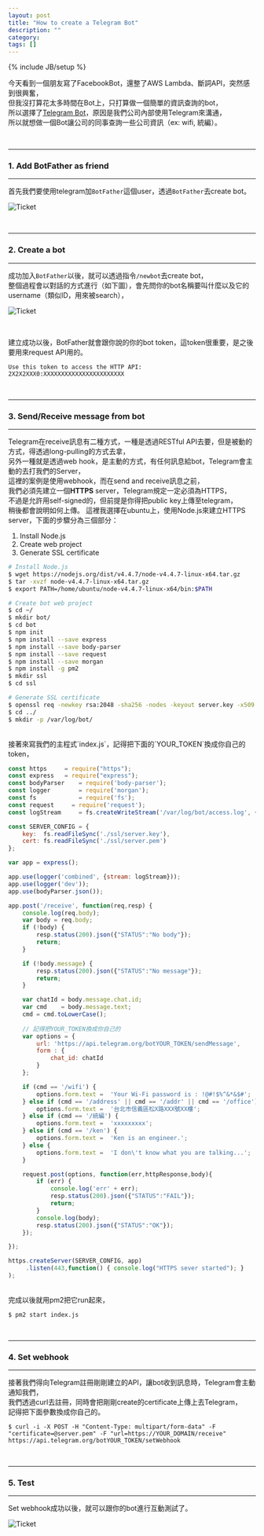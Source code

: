 ```yaml
---
layout: post
title: "How to create a Telegram Bot"
description: ""
category: 
tags: []
---
```

{% include JB/setup %}


今天看到一個朋友寫了FacebookBot，還整了AWS Lambda、斷詞API，突然感到很興奮，</br>
但我沒打算花太多時間在Bot上，只打算做一個簡單的資訊查詢的bot，</br>
所以選擇了[Telegram Bot](https://core.telegram.org/bots/api)，原因是我們公司內部使用Telegram來溝通，</br>
所以就想做一個Bot讓公司的同事查詢一些公司資訊（ex: wifi, 統編）。


</br>

---
### 1. Add BotFather as friend
---

首先我們要使用telegram加`BotFather`這個user，透過`BotFather`去create bot。

![Ticket]({{site.url}}/assets/2016-09-06-add-bot-father.png)


</br>

---
### 2. Create a bot
---

成功加入`BotFather`以後，就可以透過指令`/newbot`去create bot，</br>
整個過程會以對話的方式進行（如下圖），會先問你的bot名稱要叫什麼以及它的username（類似ID，用來被search），</br>

![Ticket]({{site.url}}/assets/2016-09-06-create-bot.png)

</br>

建立成功以後，BotFather就會跟你說的你的bot token，這token很重要，是之後要用來request API用的。

```
Use this token to access the HTTP API:
2X2X2XXX0:XXXXXXXXXXXXXXXXXXXXXXX
```

</br>

<!--more-->


---
### 3. Send/Receive message from bot
---

Telegram在receive訊息有二種方式，一種是透過RESTful API去要，但是被動的方式，得透過long-pulling的方式去拿，</br>
另外一種就是透過web hook，是主動的方式，有任何訊息給bot，Telegram會主動的去打我們的Server，</br>
這裡的案例是使用webhook，而在send and receive訊息之前，</br>
我們必須先建立一個**HTTPS** server，Telegram規定一定必須為HTTPS，</br>
不過是允許用self-signed的，但前提是你得把public key上傳至telegram，</br>
稍後都會說明如何上傳。
這裡我選擇在ubuntu上，使用Node.js來建立HTTPS server，下面的步驟分為三個部分：</br>

1. Install Node.js
2. Create web project
3. Generate SSL certificate


```bash
# Install Node.js
$ wget https://nodejs.org/dist/v4.4.7/node-v4.4.7-linux-x64.tar.gz
$ tar -xvzf node-v4.4.7-linux-x64.tar.gz
$ export PATH=/home/ubuntu/node-v4.4.7-linux-x64/bin:$PATH

# Create bot web project
$ cd ~/
$ mkdir bot/
$ cd bot
$ npm init
$ npm install --save express
$ npm install --save body-parser
$ npm install --save request
$ npm install --save morgan
$ npm install -g pm2
$ mkdir ssl
$ cd ssl

# Generate SSL certificate
$ openssl req -newkey rsa:2048 -sha256 -nodes -keyout server.key -x509 -days 3650 -out server.pem -subj "/C=TW/ST=Taipei/L=Taipei/O=None/CN=bot.kenyang.net"
$ cd ../
$ mkdir -p /var/log/bot/
```

</br>
接著來寫我們的主程式`index.js`，記得把下面的`YOUR_TOKEN`換成你自己的token，

```javascript
const https     = require("https");
const express   = require("express");
const bodyParser    = require('body-parser');
const logger        = require('morgan');
const fs            = require('fs');
const request     = require('request');
const logStream     = fs.createWriteStream('/var/log/bot/access.log', {flags: 'a'});

const SERVER_CONFIG = {
    key:  fs.readFileSync('./ssl/server.key'),
    cert: fs.readFileSync('./ssl/server.pem')
};

var app = express();

app.use(logger('combined', {stream: logStream}));
app.use(logger('dev'));
app.use(bodyParser.json());

app.post('/receive', function(req,resp) {
    console.log(req.body);
    var body = req.body;
    if (!body) {
        resp.status(200).json({"STATUS":"No body"});
        return;
    }

    if (!body.message) {
        resp.status(200).json({"STATUS":"No message"});
        return;
    }

    var chatId = body.message.chat.id;
    var cmd    = body.message.text;
    cmd = cmd.toLowerCase();
    
    // 記得把YOUR_TOKEN換成你自己的
    var options = {
        url: 'https://api.telegram.org/botYOUR_TOKEN/sendMessage',
        form : {
            chat_id: chatId
        }
    };

    if (cmd == '/wifi') {
        options.form.text =  'Your Wi-Fi password is : !@#!$%^&*&$#';
    } else if (cmd == '/address' || cmd == '/addr' || cmd == '/office') {
        options.form.text =  '台北市信義區松X路XXX號XX樓';
    } else if (cmd == '/統編') {
        options.form.text =  'xxxxxxxxx';
    } else if (cmd == '/ken') {
        options.form.text =  'Ken is an engineer.';
    } else {
        options.form.text =  'I don\'t know what you are talking...';
    }

    request.post(options, function(err,httpResponse,body){
        if (err) {
            console.log('err' + err);
            resp.status(200).json({"STATUS":"FAIL"});
            return;
        }
        console.log(body);
        resp.status(200).json({"STATUS":"OK"});
    });

});

https.createServer(SERVER_CONFIG, app)
     .listen(443,function() { console.log("HTTPS sever started"); }
);

```

</br>
完成以後就用pm2把它run起來，

```
$ pm2 start index.js
```

</br>

---
### 4. Set webhook
---

接著我們得向Telegram註冊剛剛建立的API，讓bot收到訊息時，Telegram會主動通知我們，</br>
我們透過curl去註冊，同時會把剛剛create的certificate上傳上去Telegram，</br>
記得把下面參數換成你自己的。

```
$ curl -i -X POST -H "Content-Type: multipart/form-data" -F "certificate=@server.pem" -F "url=https://YOUR_DOMAIN/receive" https://api.telegram.org/botYOUR_TOKEN/setWebhook
```

</br>

---
### 5. Test
---

Set webhook成功以後，就可以跟你的bot進行互動測試了。

![Ticket]({{site.url}}/assets/2016-09-06-test.png)


